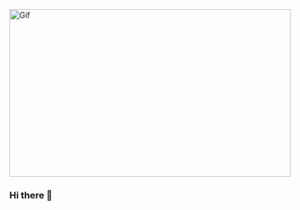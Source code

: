 <div><img src="https://media3.giphy.com/media/v1.Y2lkPTc5MGI3NjExMmVlNWJmOTkzM2Y0ZmJkZDc1YTk1YmVlMjViMTIxNjM4ZTU3ZmMwYiZlcD12MV9pbnRlcm5hbF9naWZzX2dpZklkJmN0PWc/26tn33aiTi1jkl6H6/giphy.gif" alt="Gif" width="100%" height="300" /></div>

### Hi there 👋
